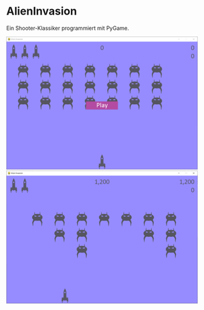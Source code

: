 # AlienInvasion
Ein Shooter-Klassiker programmiert mit PyGame. 

<img src="images/alien_01.png">
<img src="images/alien_02.png">